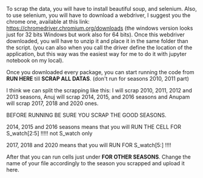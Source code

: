 To scrap the data, you will have to install beautiful soup, and selenium. Also, to use selenium, you will have to download a webdriver, I suggest you the chrome one,
available at this link: https://chromedriver.chromium.org/downloads (the windows version looks just for 32 bits Windows but work also for 64 bits). Once this webdriver
downloaded, you will have to unzip it and place it in the same folder than the script. (you can also when you call the driver define the location of the application, but 
this way was the easiest way for me to do it with jupyter notebook on my local).

Once you downloaded every package, you can start running the code from **RUN HERE** till **SCRAP ALL DATAS**. (don't run for seasons 2010, 2011 part) 

I think we can split the scrapping like this: 
  I will scrap 2010, 2011, 2012 and 2013 seasons, Anuj will scrap 2014, 2015, and 2016 seasons and Anupam will scrap 2017, 2018 and 2020 ones.

BEFORE RUNNING BE SURE YOU SCRAP THE GOOD SEASONS. 

2014, 2015 and 2016 seasons means that you will RUN THE CELL FOR S_watch[2:5] !!!!! not S_watch only

2017, 2018 and 2020 means that you will RUN FOR S_watch[5:] !!!! 

After that you can run cells  just under **FOR OTHER SEASONS**. Change the name of your file accordingly to the season you scrapped and upload it here. 
